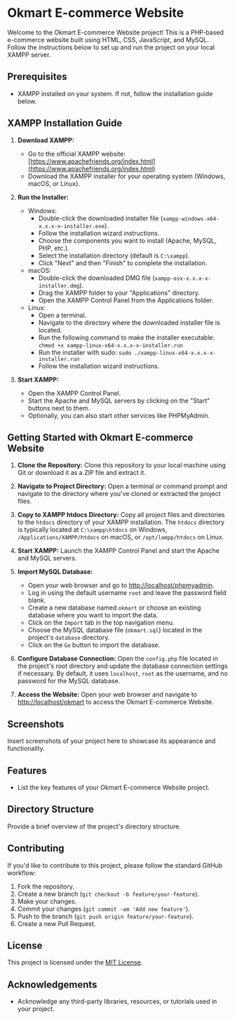 # Okmart E-commerce Website

Welcome to the Okmart E-commerce Website project! This is a PHP-based e-commerce website built using HTML, CSS, JavaScript, and MySQL. Follow the instructions below to set up and run the project on your local XAMPP server.

## Prerequisites

- XAMPP installed on your system. If not, follow the installation guide below.

## XAMPP Installation Guide

1. **Download XAMPP:**
   - Go to the official XAMPP website: [https://www.apachefriends.org/index.html](https://www.apachefriends.org/index.html)
   - Download the XAMPP installer for your operating system (Windows, macOS, or Linux).

2. **Run the Installer:**
   - Windows:
     - Double-click the downloaded installer file (`xampp-windows-x64-x.x.x-x-installer.exe`).
     - Follow the installation wizard instructions.
     - Choose the components you want to install (Apache, MySQL, PHP, etc.).
     - Select the installation directory (default is `C:\xampp`).
     - Click "Next" and then "Finish" to complete the installation.
   - macOS:
     - Double-click the downloaded DMG file (`xampp-osx-x.x.x-x-installer.dmg`).
     - Drag the XAMPP folder to your "Applications" directory.
     - Open the XAMPP Control Panel from the Applications folder.
   - Linux:
     - Open a terminal.
     - Navigate to the directory where the downloaded installer file is located.
     - Run the following command to make the installer executable: `chmod +x xampp-linux-x64-x.x.x-x-installer.run`
     - Run the installer with sudo: `sudo ./xampp-linux-x64-x.x.x-x-installer.run`
     - Follow the installation wizard instructions.

3. **Start XAMPP:**
   - Open the XAMPP Control Panel.
   - Start the Apache and MySQL servers by clicking on the "Start" buttons next to them.
   - Optionally, you can also start other services like PHPMyAdmin.

## Getting Started with Okmart E-commerce Website

1. **Clone the Repository:** Clone this repository to your local machine using Git or download it as a ZIP file and extract it.

2. **Navigate to Project Directory:** Open a terminal or command prompt and navigate to the directory where you've cloned or extracted the project files.

3. **Copy to XAMPP htdocs Directory:** Copy all project files and directories to the `htdocs` directory of your XAMPP installation. The `htdocs` directory is typically located at `C:\xampp\htdocs` on Windows, `/Applications/XAMPP/htdocs` on macOS, or `/opt/lampp/htdocs` on Linux.

4. **Start XAMPP:** Launch the XAMPP Control Panel and start the Apache and MySQL servers.

5. **Import MySQL Database:**
   - Open your web browser and go to [http://localhost/phpmyadmin](http://localhost/phpmyadmin).
   - Log in using the default username `root` and leave the password field blank.
   - Create a new database named `okmart` or choose an existing database where you want to import the data.
   - Click on the `Import` tab in the top navigation menu.
   - Choose the MySQL database file (`okmart.sql`) located in the project's `database` directory.
   - Click on the `Go` button to import the database.

6. **Configure Database Connection:** Open the `config.php` file located in the project's root directory and update the database connection settings if necessary. By default, it uses `localhost`, `root` as the username, and no password for the MySQL database.

7. **Access the Website:** Open your web browser and navigate to [http://localhost/okmart](http://localhost/okmart) to access the Okmart E-commerce Website.

## Screenshots

Insert screenshots of your project here to showcase its appearance and functionality.

## Features

- List the key features of your Okmart E-commerce Website project.

## Directory Structure

Provide a brief overview of the project's directory structure.


## Contributing

If you'd like to contribute to this project, please follow the standard GitHub workflow:

1. Fork the repository.
2. Create a new branch (`git checkout -b feature/your-feature`).
3. Make your changes.
4. Commit your changes (`git commit -am 'Add new feature'`).
5. Push to the branch (`git push origin feature/your-feature`).
6. Create a new Pull Request.

## License

This project is licensed under the [MIT License](LICENSE).

## Acknowledgements

- Acknowledge any third-party libraries, resources, or tutorials used in your project.
